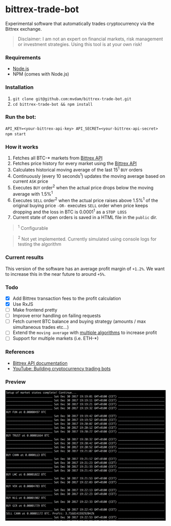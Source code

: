 # bittrex-trade-bot
Experimental software that automatically trades cryptocurrency via the Bittrex exchange.

> Disclaimer: I am not an expert on financial markets, risk management or investment strategies. Using this tool is at your own risk!

### Requirements
* [Node.js](https://nodejs.org/en/download/)
* NPM (comes with Node.js)

### Installation
1. `git clone git@github.com:mvdam/bittrex-trade-bot.git`
2. `cd bittrex-trade-bot && npm install`

### Run the bot:
`API_KEY=<your-bittrex-api-key> API_SECRET=<your-bittrex-api-secret> npm start`

### How it works
1. Fetches all BTC-* markets from [Bittrex API](https://bittrex.com/api/v1.1/public/getmarketsummaries)
2. Fetches price history for every market using the [Bittrex API](https://bittrex.com/api/v1.1/public/getmarkethistory?market=BTC-ETH)
3. Calculates historical moving average of the last 15<sup>1</sup> `BUY` orders
4. Continuously (every 10 seconds<sup>1</sup>) updates the moving average based on current `ASK` price
5. Executes `BUY` order<sup>2</sup> when the actual price drops below the moving average with 1.5%<sup>1</sup>
6. Executes `SELL` order<sup>2</sup> when the actual price raises above 1.5%<sup>1</sup> of the original buying price `-OR-` executes `SELL` order when price keeps dropping and the loss in BTC is 0.0001<sup>1</sup> as a `STOP LOSS`
7. Current state of open orders is saved in a HTML file in the `public` dir.

> <sup>1</sup> Configurable

> <sup>2</sup> Not yet implemented. Currently simulated using console logs for testing the algorithm

### Current results
This version of the software has an average profit margin of `+1.2%`. We want to increase this in the near future to around `+5%`.

### Todo
- [x] Add Bittrex transaction fees to the profit calculation
- [x] Use RxJS
- [ ] Make frontend pretty
- [ ] Improve error handling on failing requests
- [ ] Fetch current BTC balance and buying strategy (amounts / max simultaneous trades etc...)
- [ ] Extend the `moving average` with [multiple algorithms](https://github.com/oransel/node-talib) to increase profit
- [ ] Support for multiple markets (i.e. ETH-*)

### References
- [Bittrex API documentation](https://bittrex.com/home/api)
- [YouTube: Building cryptocurrency trading bots](https://www.youtube.com/playlist?list=PL2U3qLYtsXsT5QuFQUtxbfj62K3AiLOse)

### Preview
![Screenshot of logging](./misc/preview.png)